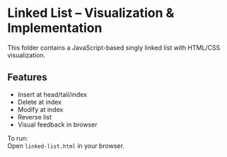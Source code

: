 # Linked List – Visualization & Implementation

This folder contains a JavaScript-based singly linked list with HTML/CSS visualization.

## Features
- Insert at head/tail/index
- Delete at index
- Modify at index
- Reverse list
- Visual feedback in browser

To run:  
Open `linked-list.html` in your browser.
